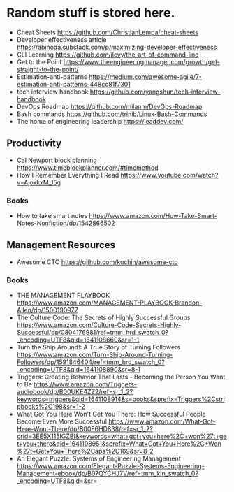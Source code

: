 # Random stuff is stored here.
* Cheat Sheets https://github.com/ChristianLempa/cheat-sheets 
* Developer effectiveness article https://abinoda.substack.com/p/maximizing-developer-effectiveness
* CLI Learning https://github.com/jlevy/the-art-of-command-line
* Get to the Point https://www.theengineeringmanager.com/growth/get-straight-to-the-point/
* Estimation-anti-patterns https://medium.com/awesome-agile/7-estimation-anti-patterns-448cc81f7301
* tech interview handbook https://github.com/yangshun/tech-interview-handbook
* DevOps Roadmap https://github.com/milanm/DevOps-Roadmap
* Bash commands https://github.com/trinib/Linux-Bash-Commands
* The home of engineering leadership https://leaddev.com/ 

## Productivity
* Cal Newport block planning https://www.timeblockplanner.com/#timemethod
* How I Remember Everything I Read https://www.youtube.com/watch?v=AjoxkxM_I5g
### Books
* How to take smart notes https://www.amazon.com/How-Take-Smart-Notes-Nonfiction/dp/1542866502

## Management Resources
* Awesome CTO https://github.com/kuchin/awesome-cto
### Books
* THE MANAGEMENT PLAYBOOK https://www.amazon.com/MANAGEMENT-PLAYBOOK-Brandon-Allen/dp/1500190977
* The Culture Code: The Secrets of Highly Successful Groups https://www.amazon.com/Culture-Code-Secrets-Highly-Successful/dp/0804176981/ref=tmm_hrd_swatch_0?_encoding=UTF8&qid=1641108660&sr=1-1
* Turn the Ship Around!: A True Story of Turning Followers https://www.amazon.com/Turn-Ship-Around-Turning-Followers/dp/1591846404/ref=tmm_hrd_swatch_0?_encoding=UTF8&qid=1641108890&sr=8-1
* Triggers: Creating Behavior That Lasts - Becoming the Person You Want to Be https://www.amazon.com/Triggers-audiobook/dp/B00UKE4ZZ2/ref=sr_1_2?keywords=triggers&qid=1641108914&s=books&sprefix=Triggers%2Cstripbooks%2C198&sr=1-2
* What Got You Here Won't Get You There: How Successful People Become Even More Successful https://www.amazon.com/What-Got-Here-Wont-There/dp/B00F6HD838/ref=sr_1_2?crid=3EE5X115IGZBI&keywords=what+got+you+here%2C+won%27t+get+you+there&qid=1641108951&sprefix=What+Got+You+Here%2C+Won%27t+Get+You+There%2Caps%2C169&sr=8-2
* An Elegant Puzzle: Systems of Engineering Management https://www.amazon.com/Elegant-Puzzle-Systems-Engineering-Management-ebook/dp/B07QYCHJ7V/ref=tmm_kin_swatch_0?_encoding=UTF8&qid=&sr=
